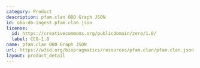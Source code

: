 ```yaml
---
category: Product
description: pfam.clan OBO Graph JSON
id: obo-db-ingest.pfam.clan.json
license:
  id: https://creativecommons.org/publicdomain/zero/1.0/
  label: CC0-1.0
name: pfam.clan OBO Graph JSON
url: https://w3id.org/biopragmatics/resources/pfam.clan/pfam.clan.json
layout: product_detail
---
```

